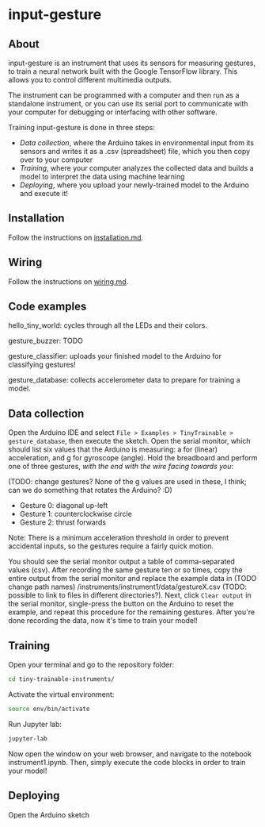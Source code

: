 # input-gesture

## About

input-gesture is an instrument that uses its sensors for measuring gestures, to train a neural network built with the Google TensorFlow library. This allows you to control different multimedia outputs.

The instrument can be programmed with a computer and then run as a standalone instrument, or you can use its serial port to communicate with your computer for debugging or interfacing with other software.

Training input-gesture is done in three steps:
* *Data collection*, where the Arduino takes in environmental input from its sensors and writes it as a .csv (spreadsheet) file, which you then copy over to your computer
* *Training*, where your computer analyzes the collected data and builds a model to interpret the data using machine learning
* *Deploying*, where you upload your newly-trained model to the Arduino and execute it!

## Installation

Follow the instructions on [installation.md](installation.md).

## Wiring

Follow the instructions on [wiring.md](wiring.md).

## Code examples

hello_tiny_world: cycles through all the LEDs and their colors.

gesture_buzzer: TODO

gesture_classifier: uploads your finished model to the Arduino for classifying gestures!

gesture_database: collects accelerometer data to prepare for training a model.

## Data collection

Open the Arduino IDE and select `File > Examples > TinyTrainable > gesture_database`, then execute the sketch. Open the serial monitor, which should list six values that the Arduino is measuring: a for (linear) acceleration, and g for gyroscope (angle). Hold the breadboard and perform one of three gestures, *with the end with the wire facing towards you*:

(TODO: change gestures? None of the g values are used in these, I think; can we do something that rotates the Arduino? :D)

* Gesture 0: diagonal up-left 
* Gesture 1: counterclockwise circle
* Gesture 2: thrust forwards

Note: There is a minimum acceleration threshold in order to prevent accidental inputs, so the gestures require a fairly quick motion. 

You should see the serial monitor output a table of comma-separated values (csv). After recording the same gesture ten or so times, copy the entire output from the serial monitor and replace the example data in (TODO change path names) /instruments/instrument1/data/gestureX.csv (TODO: possible to link to files in different directories?). Next, click ```Clear output``` in the serial monitor, single-press the button on the Arduino to reset the example, and repeat this procedure for the remaining gestures. After you're done recording the data, now it's time to train your model!

## Training

Open your terminal and go to the repository folder:

```bash
cd tiny-trainable-instruments/
```

Activate the virtual environment:

```bash
source env/bin/activate
```

Run Jupyter lab:

```bash
jupyter-lab
```

Now open the window on your web browser, and navigate to the notebook instrument1.ipynb. Then, simply execute the code blocks in order to train your model!

## Deploying

Open the Arduino sketch
